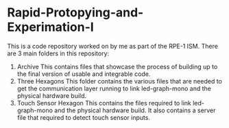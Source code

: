 # Rapid-Protopying-and-Experimation-I

This is a code repository worked on by me as part of the RPE-1 ISM.
There are 3 main folders in this repository:
1. Archive
   This contains files that showcase the process of building up to the final version of usable and integrable code.
2. Three Hexagons
   This folder contains the various files that are needed to get the communication layer running to link led-graph-mono and the     physical hardware build.
3. Touch Sensor Hexagon
   This contains the files required to link led-graph-mono and the physical hardware build. It also contains a server file that     required to detect touch sensor inputs.
